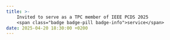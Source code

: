 ```yaml
---
title: >-
    Invited to serve as a TPC member of IEEE PCDS 2025
    <span class="badge badge-pill badge-info">service</span>
date: 2025-04-20 18:30:00 +0200
---
```

